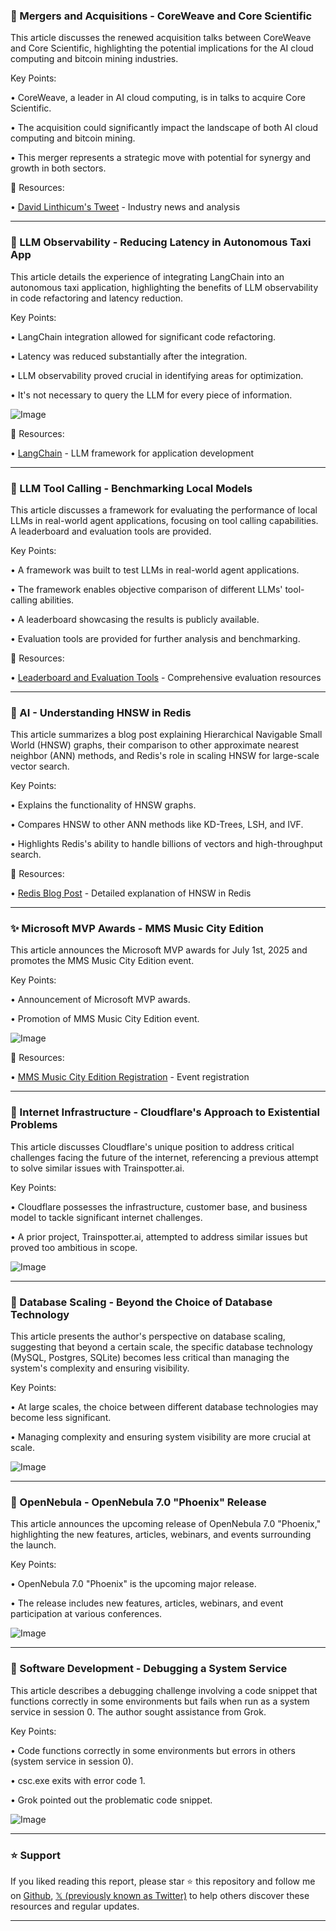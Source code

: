 ### 🤖 Mergers and Acquisitions - CoreWeave and Core Scientific

This article discusses the renewed acquisition talks between CoreWeave and Core Scientific, highlighting the potential implications for the AI cloud computing and bitcoin mining industries.

Key Points:

• CoreWeave, a leader in AI cloud computing, is in talks to acquire Core Scientific.


• The acquisition could significantly impact the landscape of both AI cloud computing and bitcoin mining.


• This merger represents a strategic move with potential for synergy and growth in both sectors.


🔗 Resources:

• [David Linthicum's Tweet](https://x.com/DavidLinthicum/status/1940111739695054953) - Industry news and analysis


---
### 🤖 LLM Observability - Reducing Latency in Autonomous Taxi App

This article details the experience of integrating LangChain into an autonomous taxi application, highlighting the benefits of LLM observability in code refactoring and latency reduction.

Key Points:

• LangChain integration allowed for significant code refactoring.


• Latency was reduced substantially after the integration.


• LLM observability proved crucial in identifying areas for optimization.


• It's not necessary to query the LLM for every piece of information.


![Image](https://pbs.twimg.com/amplify_video_thumb/1937179908595212288/img/OkD0RoYgjImhZAL1.jpg)

🔗 Resources:

• [LangChain](https://langchain.com/langsmith) - LLM framework for application development


---
### 🤖 LLM Tool Calling - Benchmarking Local Models

This article discusses a framework for evaluating the performance of local LLMs in real-world agent applications, focusing on tool calling capabilities.  A leaderboard and evaluation tools are provided.

Key Points:

• A framework was built to test LLMs in real-world agent applications.


• The framework enables objective comparison of different LLMs' tool-calling abilities.


•  A leaderboard showcasing the results is publicly available.


• Evaluation tools are provided for further analysis and benchmarking.


🔗 Resources:

• [Leaderboard and Evaluation Tools](https://bit.ly/44bKoRt) - Comprehensive evaluation resources


---
### 🤖 AI - Understanding HNSW in Redis

This article summarizes a blog post explaining Hierarchical Navigable Small World (HNSW) graphs, their comparison to other approximate nearest neighbor (ANN) methods, and Redis's role in scaling HNSW for large-scale vector search.

Key Points:

• Explains the functionality of HNSW graphs.


• Compares HNSW to other ANN methods like KD-Trees, LSH, and IVF.


• Highlights Redis's ability to handle billions of vectors and high-throughput search.


🔗 Resources:

• [Redis Blog Post](https://x.com/Redisinc/status/1940095142305964439) - Detailed explanation of HNSW in Redis


---
### ✨ Microsoft MVP Awards - MMS Music City Edition

This article announces the Microsoft MVP awards for July 1st, 2025 and promotes the MMS Music City Edition event.

Key Points:

• Announcement of Microsoft MVP awards.


• Promotion of MMS Music City Edition event.


![Image](https://pbs.twimg.com/tweet_video_thumb/GuyZ21QW4AAsNKv.jpg)

🔗 Resources:

• [MMS Music City Edition Registration](https://mmsmoa.com/mms2025music) - Event registration


---
### 🤖 Internet Infrastructure - Cloudflare's Approach to Existential Problems

This article discusses Cloudflare's unique position to address critical challenges facing the future of the internet, referencing a previous attempt to solve similar issues with Trainspotter.ai.


Key Points:

• Cloudflare possesses the infrastructure, customer base, and business model to tackle significant internet challenges.


•  A prior project, Trainspotter.ai, attempted to address similar issues but proved too ambitious in scope.



![Image](https://pbs.twimg.com/amplify_video_thumb/1940040584770535424/img/cmZIiJTji0loHZVi.jpg)

---
### 🤖 Database Scaling - Beyond the Choice of Database Technology

This article presents the author's perspective on database scaling, suggesting that beyond a certain scale, the specific database technology (MySQL, Postgres, SQLite) becomes less critical than managing the system's complexity and ensuring visibility.

Key Points:

• At large scales, the choice between different database technologies may become less significant.


•  Managing complexity and ensuring system visibility are more crucial at scale.



![Image](https://pbs.twimg.com/amplify_video_thumb/1940064683253243904/img/WlRLQdauSE4E-IpL.jpg)

---
### 🚀 OpenNebula - OpenNebula 7.0 "Phoenix" Release

This article announces the upcoming release of OpenNebula 7.0 "Phoenix," highlighting the new features, articles, webinars, and events surrounding the launch.

Key Points:

• OpenNebula 7.0 "Phoenix" is the upcoming major release.


•  The release includes new features, articles, webinars, and event participation at various conferences.


![Image](https://pbs.twimg.com/media/GuyFE9UWsAA4LSy?format=jpg&name=small)

---
### 🤖  Software Development - Debugging a System Service

This article describes a debugging challenge involving a code snippet that functions correctly in some environments but fails when run as a system service in session 0.  The author sought assistance from Grok.


Key Points:

• Code functions correctly in some environments but errors in others (system service in session 0).


• csc.exe exits with error code 1.


• Grok pointed out the problematic code snippet.


![Image](https://pbs.twimg.com/media/Guxr_FPWEAAoRLg?format=jpg&name=small)


---

### ⭐️ Support

If you liked reading this report, please star ⭐️ this repository and follow me on [Github](https://github.com/Drix10), [𝕏 (previously known as Twitter)](https://x.com/DRIX_10_) to help others discover these resources and regular updates.

---